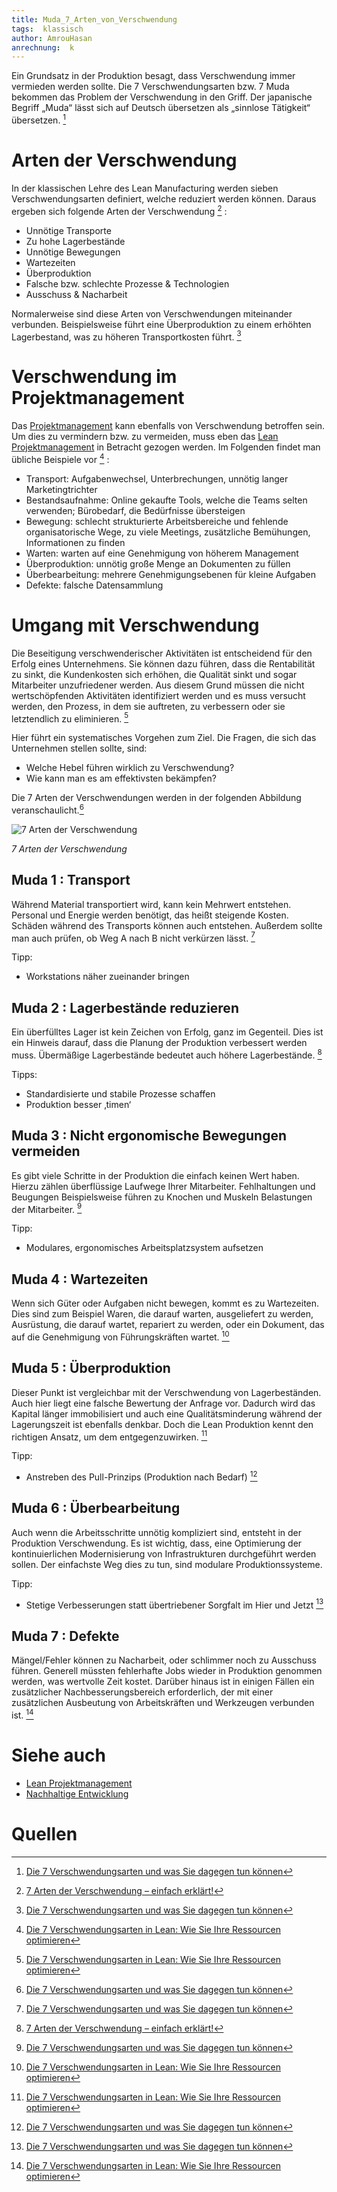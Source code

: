 ```yaml
---
title: Muda_7_Arten_von_Verschwendung
tags:  klassisch
author: AmrouHasan
anrechnung:  k
---
```


Ein Grundsatz in der Produktion besagt, dass Verschwendung immer vermieden werden sollte. Die 7 Verschwendungsarten bzw. 7 Muda bekommen das Problem der Verschwendung in den Griff. Der japanische Begriff „Muda“ lässt sich auf Deutsch übersetzen als „sinnlose Tätigkeit“ übersetzen. [^1]

# Arten der Verschwendung

In der klassischen Lehre des Lean Manufacturing werden sieben Verschwendungsarten definiert, welche reduziert werden können. Daraus ergeben sich folgende Arten der Verschwendung [^2] : 

* Unnötige Transporte
* Zu hohe Lagerbestände
* Unnötige Bewegungen
* Wartezeiten
* Überproduktion
* Falsche bzw. schlechte Prozesse & Technologien 
* Ausschuss & Nacharbeit

Normalerweise sind diese Arten von Verschwendungen miteinander verbunden. Beispielsweise führt eine Überproduktion zu einem erhöhten Lagerbestand, was zu höheren Transportkosten führt. [^1]

# Verschwendung im Projektmanagement

Das [Projektmanagement](Projektmanagement.md) kann ebenfalls von Verschwendung betroffen sein. Um dies zu vermindern bzw. zu vermeiden, muss eben das [Lean Projektmanagement](Lean_Projektmanagement.md) in Betracht gezogen werden. Im Folgenden findet man übliche Beispiele vor [^3] :

* Transport: Aufgabenwechsel, Unterbrechungen, unnötig langer Marketingtrichter
* Bestandsaufnahme: Online gekaufte Tools, welche die Teams selten verwenden; Bürobedarf, die Bedürfnisse übersteigen
* Bewegung: schlecht strukturierte Arbeitsbereiche und fehlende organisatorische Wege, zu viele Meetings, zusätzliche Bemühungen, Informationen zu finden
* Warten: warten auf eine Genehmigung von höherem Management
* Überproduktion: unnötig große Menge an Dokumenten zu füllen
* Überbearbeitung: mehrere Genehmigungsebenen für kleine Aufgaben
* Defekte: falsche Datensammlung

# Umgang mit Verschwendung

Die Beseitigung verschwenderischer Aktivitäten ist entscheidend für den Erfolg eines Unternehmens. Sie können dazu führen, dass die Rentabilität zu sinkt, die Kundenkosten sich erhöhen, die Qualität sinkt und sogar Mitarbeiter unzufriedener werden. Aus diesem Grund müssen die nicht wertschöpfenden Aktivitäten identifiziert werden und es muss versucht werden, den Prozess, in dem sie auftreten, zu verbessern oder sie letztendlich zu eliminieren. [^3]

Hier führt ein systematisches Vorgehen zum Ziel. Die Fragen, die sich das Unternehmen stellen sollte, sind:

* Welche Hebel führen wirklich zu Verschwendung? 
* Wie kann man es am effektivsten bekämpfen? 

Die 7 Arten der Verschwendungen werden in der folgenden Abbildung veranschaulicht.[^1]

![7 Arten der Verschwendung](Muda_7_Arten_von_Verschwendung/7_Arten_Verschwendung.jpg) 

*7 Arten der Verschwendung*

## Muda 1 : Transport

Während Material transportiert wird, kann kein Mehrwert entstehen. Personal und Energie werden benötigt, das heißt steigende Kosten. Schäden während des Transports können auch entstehen. Außerdem sollte man auch prüfen, ob Weg A nach B nicht verkürzen lässt. [^1]

Tipp: 
* Workstations näher zueinander bringen

 ## Muda 2 : Lagerbestände reduzieren

Ein überfülltes Lager ist kein Zeichen von Erfolg, ganz im Gegenteil. Dies ist ein Hinweis darauf, dass die Planung der Produktion verbessert werden muss. Übermäßige Lagerbestände bedeutet auch höhere Lagerbestände. [^2]

Tipps: 
* Standardisierte und stabile Prozesse schaffen
* Produktion besser ‚timen‘

## Muda 3 : Nicht ergonomische Bewegungen vermeiden

Es gibt viele Schritte in der Produktion die einfach keinen Wert haben. Hierzu zählen überflüssige Laufwege Ihrer Mitarbeiter. Fehlhaltungen und Beugungen Beispielsweise  führen zu Knochen und Muskeln  Belastungen der Mitarbeiter. [^1]

Tipp: 
* Modulares, ergonomisches Arbeitsplatzsystem aufsetzen

## Muda 4 : Wartezeiten

Wenn sich Güter oder Aufgaben nicht bewegen, kommt es zu Wartezeiten. Dies sind zum Beispiel Waren, die darauf warten, ausgeliefert zu werden, Ausrüstung, die darauf wartet, repariert zu werden, oder ein Dokument, das auf die Genehmigung von Führungskräften wartet. [^3]

## Muda 5 : Überproduktion
Dieser Punkt ist vergleichbar mit der Verschwendung von Lagerbeständen. Auch hier liegt eine falsche Bewertung der Anfrage vor. Dadurch wird das Kapital länger immobilisiert und auch eine Qualitätsminderung während der Lagerungszeit ist ebenfalls denkbar. Doch die Lean Produktion kennt den richtigen Ansatz, um dem entgegenzuwirken. [^3]

Tipp:
* Anstreben des Pull-Prinzips (Produktion nach Bedarf) [^1]

## Muda 6 : Überbearbeitung

Auch wenn die Arbeitsschritte unnötig kompliziert sind, entsteht in der Produktion Verschwendung. Es ist wichtig, dass, eine Optimierung der kontinuierlichen Modernisierung von Infrastrukturen durchgeführt werden sollen. Der einfachste Weg dies zu tun, sind modulare Produktionssysteme.

Tipp: 
* Stetige Verbesserungen statt übertriebener Sorgfalt im Hier und Jetzt [^1]

## Muda 7 : Defekte

Mängel/Fehler können zu Nacharbeit, oder schlimmer noch zu Ausschuss führen. Generell müssten fehlerhafte Jobs wieder in Produktion genommen werden, was wertvolle Zeit kostet. Darüber hinaus ist in einigen Fällen ein zusätzlicher Nachbesserungsbereich erforderlich, der mit einer zusätzlichen Ausbeutung von Arbeitskräften und Werkzeugen verbunden ist. [^3]

# Siehe auch

* [Lean Projektmanagement](Lean_Projektmanagement.md)
* [Nachhaltige Entwicklung](Nachhaltige_Entwicklung.md)

# Quellen

[^1]: [Die 7 Verschwendungsarten und was Sie dagegen tun können](https://www.produktion.de/technik/die-7-verschwendungsarten-und-was-sie-dagegen-tun-koennen-335.html)  
[^2]: [7 Arten der Verschwendung – einfach erklärt!](https://der-prozessmanager.de/aktuell/wissensdatenbank/arten-der-verschwendung)  
[^3]: [Die 7 Verschwendungsarten in Lean: Wie Sie Ihre Ressourcen optimieren](https://kanbanize.com/de/lean-management-de/wert-verschwendung/7-arten-der-verschwendung-nach-lean)

